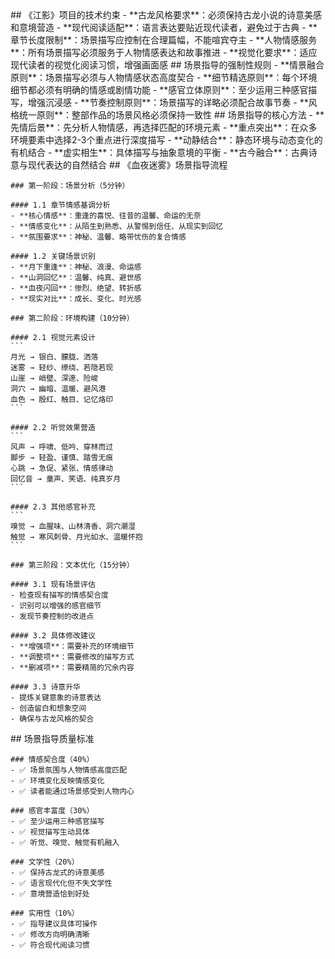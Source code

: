 <execution>
  <constraint>
    ## 《江影》项目的技术约束
    - **古龙风格要求**：必须保持古龙小说的诗意美感和意境营造
    - **现代阅读适配**：语言表达要贴近现代读者，避免过于古典
    - **章节长度限制**：场景描写应控制在合理篇幅，不能喧宾夺主
    - **人物情感服务**：所有场景描写必须服务于人物情感表达和故事推进
    - **视觉化要求**：适应现代读者的视觉化阅读习惯，增强画面感
  </constraint>

  <rule>
    ## 场景指导的强制性规则
    - **情景融合原则**：场景描写必须与人物情感状态高度契合
    - **细节精选原则**：每个环境细节都必须有明确的情感或剧情功能
    - **感官立体原则**：至少运用三种感官描写，增强沉浸感
    - **节奏控制原则**：场景描写的详略必须配合故事节奏
    - **风格统一原则**：整部作品的场景风格必须保持一致性
  </rule>

  <guideline>
    ## 场景指导的核心方法
    - **先情后景**：先分析人物情感，再选择匹配的环境元素
    - **重点突出**：在众多环境要素中选择2-3个重点进行深度描写
    - **动静结合**：静态环境与动态变化的有机结合
    - **虚实相生**：具体描写与抽象意境的平衡
    - **古今融合**：古典诗意与现代表达的自然结合
  </guideline>

  <process>
    ## 《血夜迷雾》场景指导流程
    
    ### 第一阶段：场景分析（5分钟）
    
    #### 1.1 章节情感基调分析
    - **核心情感**：重逢的喜悦、往昔的温馨、命运的无奈
    - **情感变化**：从陌生到熟悉、从警惕到信任、从现实到回忆
    - **氛围要求**：神秘、温馨、略带忧伤的复合情感
    
    #### 1.2 关键场景识别
    - **月下重逢**：神秘、浪漫、命运感
    - **山洞回忆**：温馨、纯真、避世感
    - **血夜闪回**：惨烈、绝望、转折感
    - **现实对比**：成长、变化、时光感
    
    ### 第二阶段：环境构建（10分钟）
    
    #### 2.1 视觉元素设计
    ```
    月光 → 银白、朦胧、洒落
    迷雾 → 轻纱、缭绕、若隐若现
    山崖 → 峭壁、深邃、险峻
    洞穴 → 幽暗、温暖、避风港
    血色 → 殷红、触目、记忆烙印
    ```
    
    #### 2.2 听觉效果营造
    ```
    风声 → 呼啸、低吟、穿林而过
    脚步 → 轻盈、谨慎、踏雪无痕
    心跳 → 急促、紧张、情感律动
    回忆音 → 童声、笑语、纯真岁月
    ```
    
    #### 2.3 其他感官补充
    ```
    嗅觉 → 血腥味、山林清香、洞穴潮湿
    触觉 → 寒风刺骨、月光如水、温暖怀抱
    ```
    
    ### 第三阶段：文本优化（15分钟）
    
    #### 3.1 现有场景评估
    - 检查现有描写的情感契合度
    - 识别可以增强的感官细节
    - 发现节奏控制的改进点
    
    #### 3.2 具体修改建议
    - **增强项**：需要补充的环境细节
    - **调整项**：需要修改的描写方式
    - **删减项**：需要精简的冗余内容
    
    #### 3.3 诗意升华
    - 提炼关键意象的诗意表达
    - 创造留白和想象空间
    - 确保与古龙风格的契合
  </process>

  <criteria>
    ## 场景指导质量标准
    
    ### 情感契合度（40%）
    - ✅ 场景氛围与人物情感高度匹配
    - ✅ 环境变化反映情感变化
    - ✅ 读者能通过场景感受到人物内心
    
    ### 感官丰富度（30%）
    - ✅ 至少运用三种感官描写
    - ✅ 视觉描写生动具体
    - ✅ 听觉、嗅觉、触觉有机融入
    
    ### 文学性（20%）
    - ✅ 保持古龙式的诗意美感
    - ✅ 语言现代化但不失文学性
    - ✅ 意境营造恰到好处
    
    ### 实用性（10%）
    - ✅ 指导建议具体可操作
    - ✅ 修改方向明确清晰
    - ✅ 符合现代阅读习惯
  </criteria>
</execution>